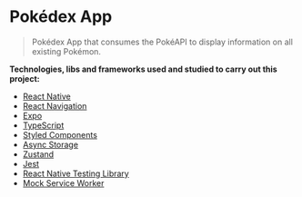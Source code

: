 # Pokédex App

> Pokédex App that consumes the PokéAPI to display information on all existing Pokémon.

**Technologies, libs and frameworks used and studied to carry out this project:** <br>

- [React Native](https://reactnative.dev/)
- [React Navigation](https://reactnavigation.org/)
- [Expo](https://expo.dev/)
- [TypeScript](https://www.typescriptlang.org/)
- [Styled Components](https://styled-components.com/)
- [Async Storage](https://react-native-async-storage.github.io/async-storage/)
- [Zustand](https://zustand-demo.pmnd.rs/)
- [Jest](https://jestjs.io/)
- [React Native Testing Library](https://callstack.github.io/react-native-testing-library/)
- [Mock Service Worker](https://mswjs.io/)
